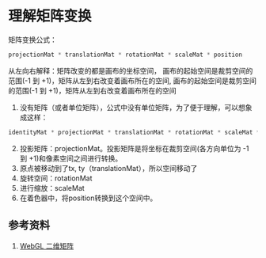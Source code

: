 # 理解矩阵变换

矩阵变换公式：

```javascript
projectionMat * translationMat * rotationMat * scaleMat * position
```

从左向右解释：矩阵改变的都是画布的坐标空间， 画布的起始空间是裁剪空间的范围(-1 到 +1)，矩阵从左到右改变着画布所在的空间, 画布的起始空间是裁剪空间的范围(-1 到 +1)，矩阵从左到右改变着画布所在的空间<br/>

1. 没有矩阵（或者单位矩阵），公式中没有单位矩阵，为了便于理解，可以想象成这样：<br/>

```javascript
identityMat * projectionMat * translationMat * rotationMat * scaleMat * position
```

2. 投影矩阵：projectionMat。投影矩阵是将坐标在裁剪空间(各方向单位为 -1 到 +1)和像素空间之间进行转换。
3. 原点被移动到了tx, ty（translationMat），所以空间移动了
4. 旋转空间：rotationMat
5. 进行缩放：scaleMat
6. 在着色器中，将position转换到这个空间中。


## 参考资料
1. [WebGL 二维矩阵](https://webglfundamentals.org/webgl/lessons/zh_cn/webgl-2d-matrices.html)

